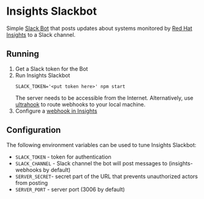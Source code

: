 # Insights Slackbot

Simple [Slack Bot](https://api.slack.com/bot-users) that posts updates about systems monitored by [Red Hat Insights](https://access.redhat.com/insights/info)
to a Slack channel.

## Running
1. Get a Slack token for the Bot
1. Run Insights Slackbot
    ```
    SLACK_TOKEN='<put token here>' npm start
    ```
    The server needs to be accessible from the Internet. Alternatively, use [ultrahook](http://www.ultrahook.com/) to route webhooks to your local machine.
1. Configure a [webhook in Insights](https://access.redhat.com/insightsbeta/config/webhooks)

## Configuration

The following environment variables can be used to tune Insights Slackbot:
* `SLACK_TOKEN` - token for authentication
* `SLACK_CHANNEL` - Slack channel the bot will post messages to (insights-webhooks by default)
* `SERVER_SECRET`- secret part of the URL that prevents unauthorized actors from posting
* `SERVER_PORT` - server port (3006 by default)

